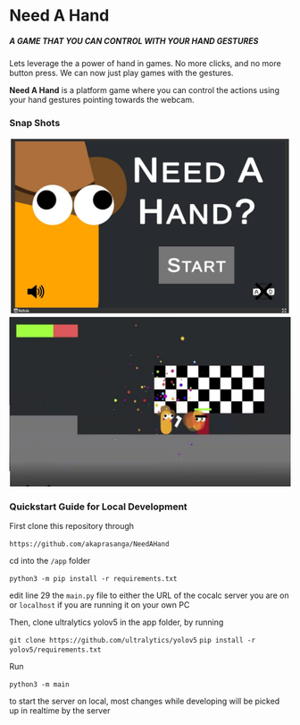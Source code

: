 # Need A Hand
##### A GAME THAT YOU CAN CONTROL WITH YOUR HAND GESTURES
Lets leverage the a power of hand in games. No more clicks, and no more button press. We can now just play games with the gestures.

**Need A Hand** is a platform game where you can control the actions using your hand gestures pointing towards the webcam.

### Snap Shots
![Alt text](app/static/img/needahand_preview.JPG?raw=true "Title")
![Alt text](app/static/img/portfolio/game_3a.jpg?raw=true "Title")

### Quickstart Guide for Local Development

First clone this repository through 

`https://github.com/akaprasanga/NeedAHand`

cd into the `/app` folder

`python3 -m pip install -r requirements.txt`

edit line 29 the `main.py` file to either the URL of the cocalc server you are on or `localhost` if you are running it on your own PC

Then, clone ultralytics yolov5 in the app folder, by running 

`git clone https://github.com/ultralytics/yolov5`
`pip install -r yolov5/requirements.txt`

Run

 `python3 -m main`

to start the server on local, most changes while developing will be picked up in realtime by the server
